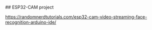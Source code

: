 ## ESP32-CAM project 

https://randomnerdtutorials.com/esp32-cam-video-streaming-face-recognition-arduino-ide/
